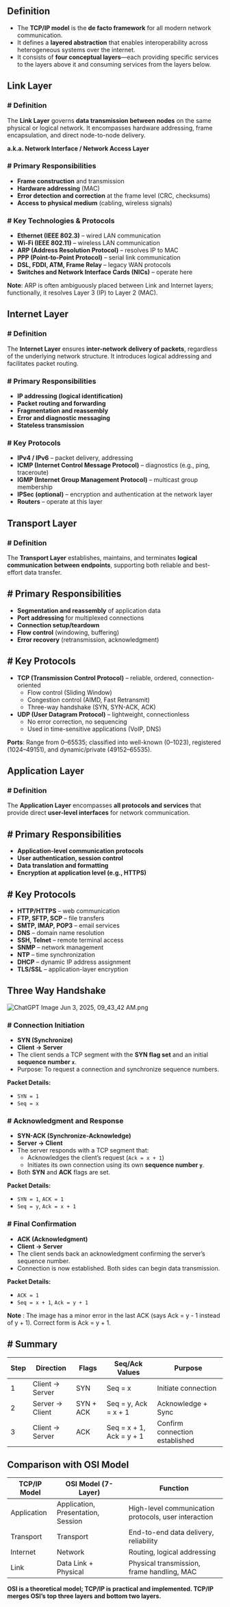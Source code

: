 ## **Definition**

- The **TCP/IP model** is the **de facto framework** for all modern network communication.
- It defines a **layered abstraction** that enables interoperability across heterogeneous systems over the internet.
- It consists of **four conceptual layers**—each providing specific services to the layers above it and consuming services from the layers below.

## **Link Layer**

### **# Definition**

The **Link Layer** governs **data transmission between nodes** on the same physical or logical network. It encompasses hardware addressing, frame encapsulation, and direct node-to-node delivery.

**a.k.a. Network Interface / Network Access Layer**

### # **Primary Responsibilities**

- **Frame construction** and transmission
- **Hardware addressing** (MAC)
- **Error detection and correction** at the frame level (CRC, checksums)
- **Access to physical medium** (cabling, wireless signals)

### # **Key Technologies & Protocols**

- **Ethernet (IEEE 802.3)** – wired LAN communication
- **Wi-Fi (IEEE 802.11)** – wireless LAN communication
- **ARP (Address Resolution Protocol)** – resolves IP to MAC
- **PPP (Point-to-Point Protocol)** – serial link communication
- **DSL, FDDI, ATM, Frame Relay** – legacy WAN protocols
- **Switches and Network Interface Cards (NICs)** – operate here

**Note**: ARP is often ambiguously placed between Link and Internet layers; functionally, it resolves Layer 3 (IP) to Layer 2 (MAC).
## **Internet Layer**

### **# Definition**

The **Internet Layer** ensures **inter-network delivery of packets**, regardless of the underlying network structure. It introduces logical addressing and facilitates packet routing.

### # **Primary Responsibilities**

- **IP addressing (logical identification)**
- **Packet routing and forwarding**
- **Fragmentation and reassembly**
- **Error and diagnostic messaging**
- **Stateless transmission**

### **# Key Protocols**

- **IPv4 / IPv6** – packet delivery, addressing
- **ICMP (Internet Control Message Protocol)** – diagnostics (e.g., ping, traceroute)
- **IGMP (Internet Group Management Protocol)** – multicast group membership
- **IPSec (optional)** – encryption and authentication at the network layer
- **Routers** – operate at this layer

## **Transport Layer**

### **# Definition**

The **Transport Layer** establishes, maintains, and terminates **logical communication between endpoints**, supporting both reliable and best-effort data transfer.

## **# Primary Responsibilities**

- **Segmentation and reassembly** of application data
- **Port addressing** for multiplexed connections
- **Connection setup/teardown**
- **Flow control** (windowing, buffering)
- **Error recovery** (retransmission, acknowledgment)

## **# Key Protocols**

- **TCP (Transmission Control Protocol)** – reliable, ordered, connection-oriented
    - Flow control (Sliding Window)
    - Congestion control (AIMD, Fast Retransmit)
    - Three-way handshake (SYN, SYN-ACK, ACK)
- **UDP (User Datagram Protocol)** – lightweight, connectionless
    - No error correction, no sequencing
    - Used in time-sensitive applications (VoIP, DNS)

**Ports**: Range from 0–65535; classified into well-known (0–1023), registered (1024–49151), and dynamic/private (49152–65535).
## **Application Layer**

### **# Definition**

The **Application Layer** encompasses **all protocols and services** that provide direct **user-level interfaces** for network communication.

## **# Primary Responsibilities**

- **Application-level communication protocols**
- **User authentication, session control**
- **Data translation and formatting**
- **Encryption at application level (e.g., HTTPS)**

## **# Key Protocols**

- **HTTP/HTTPS** – web communication
- **FTP, SFTP, SCP** – file transfers
- **SMTP, IMAP, POP3** – email services
- **DNS** – domain name resolution
- **SSH, Telnet** – remote terminal access
- **SNMP** – network management
- **NTP** – time synchronization
- **DHCP** – dynamic IP address assignment
- **TLS/SSL** – application-layer encryption

## **Three Way Handshake**

![ChatGPT Image Jun 3, 2025, 09_43_42 AM.png](image%2018.png)

### **# **Connection Initiation****

- **SYN (Synchronize)**
- **Client → Server**
- The client sends a TCP segment with the **SYN flag set** and an initial **sequence number `x`**.
- Purpose: To request a connection and synchronize sequence numbers.

**Packet Details:**

- `SYN = 1`
- `Seq = x`
### **# **Acknowledgment and Response****

- **SYN-ACK (Synchronize-Acknowledge)**
- **Server → Client**
- The server responds with a TCP segment that:
    - Acknowledges the client’s request (`Ack = x + 1`)
    - Initiates its own connection using its own **sequence number `y`**.
- Both **SYN** and **ACK** flags are set.

**Packet Details:**

- `SYN = 1`, `ACK = 1`
- `Seq = y`, `Ack = x + 1`
### **# Final Confirmation**

- **ACK (Acknowledgment)**
- **Client → Server**
- The client sends back an acknowledgment confirming the server’s sequence number.
- Connection is now established. Both sides can begin data transmission.

**Packet Details:**

- `ACK = 1`
- `Seq = x + 1`, `Ack = y + 1`

**Note** : The image has a minor error in the last ACK (says Ack = y - 1 instead of y + 1). Correct form is Ack = y + 1. 
## **# **Summary****

| Step | Direction | Flags | Seq/Ack Values | Purpose |
| --- | --- | --- | --- | --- |
| 1 | Client → Server | SYN | Seq = x | Initiate connection |
| 2 | Server → Client | SYN + ACK | Seq = y, Ack = x + 1 | Acknowledge + Sync |
| 3 | Client → Server | ACK | Seq = x + 1, Ack = y + 1 | Confirm connection established |
## **Comparison with OSI Model**

| **TCP/IP Model** | **OSI Model (7-Layer)** | **Function** |
| --- | --- | --- |
| Application | Application, Presentation, Session | High-level communication protocols, user interaction |
| Transport | Transport | End-to-end data delivery, reliability |
| Internet | Network | Routing, logical addressing |
| Link | Data Link + Physical | Physical transmission, frame handling, MAC |

**OSI is a theoretical model; TCP/IP is practical and implemented. TCP/IP merges OSI’s top three layers and bottom two layers.**
